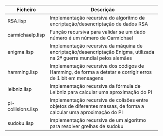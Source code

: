 | Ficheiro | Descrição |
|-|-|
| RSA.lisp | Implementação recursiva do algoritmo de encriptação/desencriptação de dados RSA |
| carmichaelp.lisp | Função recursiva para validar se um dado número é um número de Carmichael |
| enigma.lisp | Implementação recursiva da máquina de encriptação/desencriptação Enigma, utilizada na 2ª guerra mundial pelos alemães |
| hamming.lisp | Implementação recursiva dos códigos de Hamming, de forma a detetar e corrigir erros de 1 bit em mensagens |
| leibniz.lisp | Implementação recursiva da fórmula de Leibniz para calcular uma aproximação do PI |
| pi-collisions.lisp | Implementação recursiva de colisões entre objetos de diferentes massas, de forma a calcular uma aproximação do PI |
| sudoku.lisp | Implementação recursiva de um algoritmo para resolver grelhas de sudoku |
